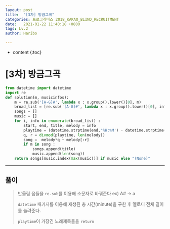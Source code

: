 ```yaml
---
layout: post
title:  "[3차] 방금그곡"
categories: 프로그래머스 2018_KAKAO_BLIND_RECRUITMENT
date:   2021-01-22 11:40:18 +0800
tags: Lv.2
author: Haribo

---
```


* content
{:toc}


# [3차] 방금그곡

```python
from datetime import datetime
import re
def solution(m, musicinfos):
    m = re.sub('[A-G]#', lambda x : x.group().lower()[0], m)
    broad_list = [re.sub('[A-G]#', lambda x : x.group().lower()[0], info).split(',') for info in musicinfos]
    songs = []
    music = []
    for i, info in enumerate(broad_list) :
        start, end, title, melody = info
        playtime = (datetime.strptime(end,'%H:%M') - datetime.strptime(start,'%H:%M')).seconds//60
        q, r = divmod(playtime, len(melody))
        song =  melody*q + melody[:r]
        if m in song :
            songs.append(title)
            music.append(len(song))
    return songs[music.index(max(music))] if music else "(None)"
```

---









## 풀이

> 반올림 음들을 `re.sub`를 이용해 소문자로 바꿔준다  ex) A# -> a
>
> `datetime` 패키지를 이용해 재생된 총 시간(minute)을 구한 후 멜로디 전체 길이를 늘려준다.
>
> `playtime`이 가장긴 노래제목들을 `return`